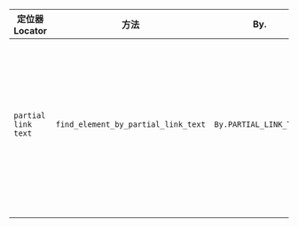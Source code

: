
| 定位器 Locator      | 方法                                | By.                    | 描述                                                  | 特点                           |
| ------------------- | ----------------------------------- | ---------------------- | ----------------------------------------------------- | ------------------------------ |
| `partial link text` | `find_element_by_partial_link_text` | `By.PARTIAL_LINK_TEXT` | 定位link text可视文本部分与搜索值部分匹配的锚点元素。 | 针对a标签：a标签中间的部分文本 |
|                     |                                     |                        |                                                       |                                |
|                     |                                     |                        |                                                       |                                |

